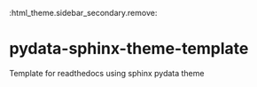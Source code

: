 :html_theme.sidebar_secondary.remove:

# pydata-sphinx-theme-template
Template for readthedocs using sphinx pydata theme
